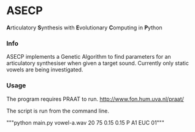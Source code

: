 # ASECP

**A**rticulatory **S**ynthesis with **E**volutionary **C**omputing in **P**ython

### Info

ASECP implements a Genetic Algorithm to find parameters for an articulatory synthesiser when given a target sound. Currently only static vowels are being investigated. 

### Usage

The program requires PRAAT to run. http://www.fon.hum.uva.nl/praat/

The script is run from the command line.

"""python main.py vowel-a.wav 20 75 0.15 0.15 P A1 EUC 01"""


